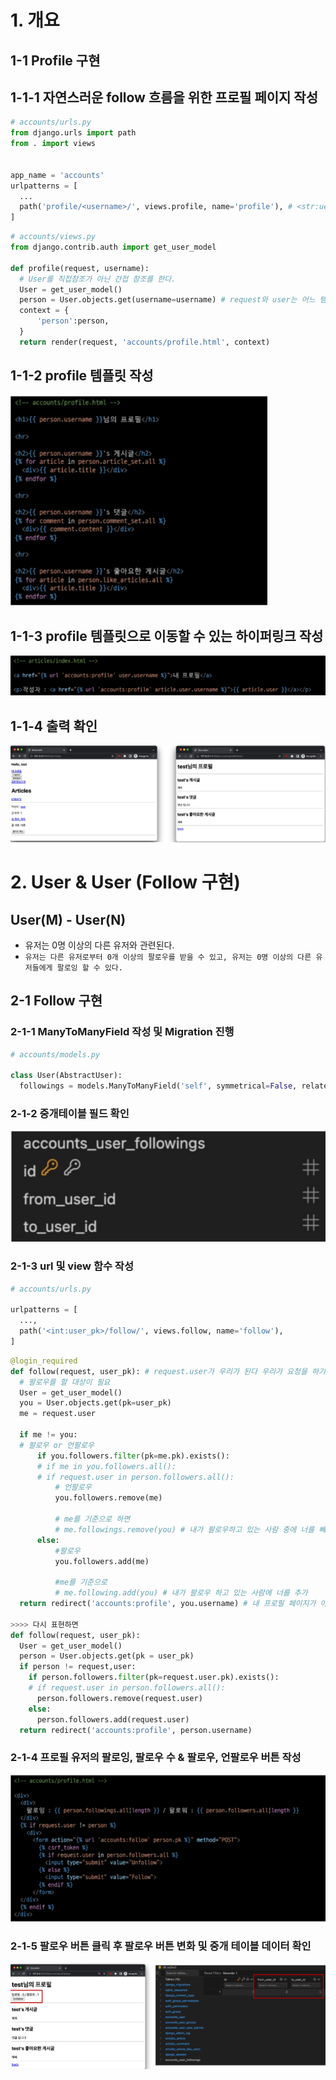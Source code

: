 # 1. 개요

## 1-1 Profile 구현

## 1-1-1 자연스러운 follow 흐름을 위한 프로필 페이지 작성
```python
# accounts/urls.py
from django.urls import path
from . import views


app_name = 'accounts'
urlpatterns = [
  ...
  path('profile/<username>/', views.profile, name='profile'), # <str:uername>인데 str생략가능
]
```
```python
# accounts/views.py
from django.contrib.auth import get_user_model

def profile(request, username):
  # User를 직접참조가 아닌 간접 참조를 한다.
  User = get_user_model()
  person = User.objects.get(username=username) # request와 user는 어느 템플릿에서 바로 사용가능하다 장고가 이미 로드해두어서 그래서 User로 그대로 사용한 게 아니라 person으로 다른 이름으로 사용
  context = {
      'person':person,
  }
  return render(request, 'accounts/profile.html', context)
```

## 1-1-2 profile 템플릿 작성

![profile1](./image/profile1.png)

## 1-1-3 profile 템플릿으로 이동할 수 있는 하이퍼링크 작성

![profile2](./image/profile2.png)

## 1-1-4 출력 확인

![profile3](./image/profile3.png)

# 2. User & User (Follow 구현)

## User(M) - User(N)
- 유저는 0명 이상의 다른 유저와 관련된다.
- `유저는 다른 유저로부터 0개 이상의 팔로우를 받을 수 있고, 유저는 0명 이상의 다른 유저들에게 팔로잉 할 수 있다.`

## 2-1 Follow 구현

### 2-1-1 ManyToManyField 작성 및 Migration 진행
```python
# accounts/models.py

class User(AbstractUser):
  followings = models.ManyToManyField('self', symmetrical=False, related_name='followers')
```

### 2-1-2 중개테이블 필드 확인

![follow1](./image/follow1.png)

### 2-1-3 url 및 view 함수 작성
```python
# accounts/urls.py

urlpatterns = [
  ...,
  path('<int:user_pk>/follow/', views.follow, name='follow'),
]
```
```python
@login_required
def follow(request, user_pk): # request.user가 우리가 된다 우리가 요청을 하기 때문에 you == person
  # 팔로우를 할 대상이 필요
  User = get_user_model()
  you = User.objects.get(pk=user_pk)
  me = request.user

  if me != you:
  # 팔로우 or 언팔로우
      if you.followers.filter(pk=me.pk).exists():
      # if me in you.followers.all():
      # if request.user in person.followers.all():
          # 언팔로우
          you.followers.remove(me)

          # me를 기준으로 하면
          # me.followings.remove(you) # 내가 팔로우하고 있는 사람 중에 너를 빼는 것
      else:
          #팔로우
          you.followers.add(me)

          #me를 기준으로
          # me.following.add(you) # 내가 팔로우 하고 있는 사람에 너를 추가
  return redirect('accounts:profile', you.username) # 내 프로필 페이지가 아니라 상대방의 프로필 페이지이기 때문에 you.username

>>>> 다시 표현하면
def follow(request, user_pk):
  User = get_user_model()
  person = User.objects.get(pk = user_pk)
  if person != request,user:
    if person.followers.filter(pk=request.user.pk).exists():
    # if request.user in person.followers.all():
      person.followers.remove(request.user)
    else:
      person.followers.add(request.user)
  return redirect('accounts:profile', person.username)
```
### 2-1-4 프로필 유저의 팔로잉, 팔로우 수 & 팔로우, 언팔로우 버튼 작성

![follow2](./image/follow2.png)

### 2-1-5 팔로우 버튼 클릭 후 팔로우 버튼 변화 및 중개 테이블 데이터 확인

![follow3](./image/follow3.png)